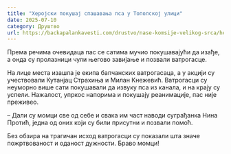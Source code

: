 ```yaml
---
title: "Херојски покушај спашавања пса у Тополској улици"
date: 2025-07-10
category: Друштво
url: https://backapalankavesti.com/drustvo/nase-komsije-velikog-srca/herojski-pokusaj-spasavanja-psa-u-topolskoj-ulici/
---
```


Према речима очевидаца пас се сатима мучио покушавајући да изађе, а онда су пролазници чули његово завијање и позвали ватрогасце.

На лице места изашла је екипа бапчанских ватрогасаца, а у акцији су учествовали Кутанјац Страхиња и Милан Кнежевић. Ватрогасци су неуморно више сати покушавали да извуку пса из канала, и на крају су успели. Нажалост, упркос напорима и покушају реанимације, пас није преживео.

– Дали су момци све од себе и свака им част наводи суграђанка Нина Протић, једна од оних који су били присутни и позвали помоћ.

Без обзира на трагичан исход ватрогасци су показали шта значе пожртвованост и оданост дужности. Браво момци!
